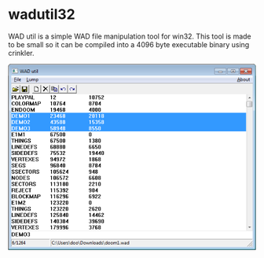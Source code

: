 wadutil32
=========

WAD util is a simple WAD file manipulation tool for win32.
This tool is made to be small so it can be compiled into a 4096 byte executable binary using crinkler.

![Screenshot](wadutil32.png)
